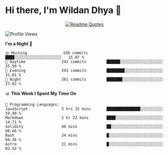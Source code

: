 # Hi there, I'm Wildan Dhya 👋 

<div align="center">
  <a href="https://github.com/piyushsuthar/github-readme-quotes">
    <img src="https://quotes-github-readme.vercel.app/api?quote=Try%2C%20Fail%2C%20Retry&author=unknown&type=vertical&theme=dark" alt="Readme Quotes">
  </a>
</div>

<!--START_SECTION:waka-->
![Profile Views](http://img.shields.io/badge/Profile%20Views-0-blue)

**I'm a Night 🦉** 

```text
🌞 Morning                150 commits         ████░░░░░░░░░░░░░░░░░░░░░   15.87 % 
🌆 Daytime                241 commits         ██████░░░░░░░░░░░░░░░░░░░   25.50 % 
🌃 Evening                293 commits         ████████░░░░░░░░░░░░░░░░░   31.01 % 
🌙 Night                  261 commits         ███████░░░░░░░░░░░░░░░░░░   27.62 % 
```


📊 **This Week I Spent My Time On** 

```text
💬 Programming Languages: 
JavaScript               5 hrs 32 mins       ███████████████░░░░░░░░░░   59.49 % 
Markdown                 1 hr 22 mins        ████░░░░░░░░░░░░░░░░░░░░░   14.71 % 
Solidity                 48 mins             ██░░░░░░░░░░░░░░░░░░░░░░░   08.66 % 
Bash                     24 mins             █░░░░░░░░░░░░░░░░░░░░░░░░   04.36 % 
Astro                    21 mins             █░░░░░░░░░░░░░░░░░░░░░░░░   03.92 % 
```


<!--END_SECTION:waka-->

<!--## GitHub Stats-->
<!--![Top Languages](https://github-readme-stats.vercel.app/api/top-langs/?username=wildandhya&layout=compact&theme=dracula)-->











